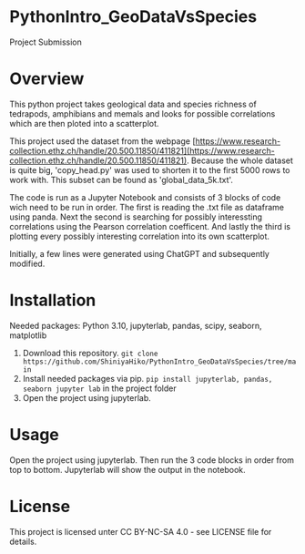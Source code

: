 # PythonIntro_GeoDataVsSpecies
Project Submission
# Overview
This python project takes geological data and species richness of tedrapods, amphibians and memals and looks for possible correlations which are then ploted into a scatterplot.

This project used the dataset from the webpage [https://www.research-collection.ethz.ch/handle/20.500.11850/411821](https://www.research-collection.ethz.ch/handle/20.500.11850/411821). Because the whole dataset is quite big, 'copy_head.py' was used to shorten it to the first 5000 rows to work with. This subset can be found as 'global_data_5k.txt'.

The code is run as a Jupyter Notebook and consists of 3 blocks of code wich need to be run in order. The first is reading the .txt file as dataframe using panda. Next the second is searching for possibly interessting correlations using the Pearson correlation coefficent. And lastly the third is plotting every possibly interesting correlation into its own scatterplot.

Initially, a few lines were generated using ChatGPT and subsequently modified.
# Installation
Needed packages: Python 3.10, jupyterlab, pandas, scipy, seaborn, matplotlib

1. Download this repository.
	```git clone https://github.com/ShiniyaHiko/PythonIntro_GeoDataVsSpecies/tree/main```
2. Install needed packages via pip.
	```pip install jupyterlab, pandas, seaborn jupyter lab``` 
	in the project folder
3. Open the project using jupyterlab.

# Usage
Open the project using jupyterlab. Then run the 3 code blocks in order from top to bottom. Jupyterlab will show the output in the notebook.
# License
This project is licensed unter CC BY-NC-SA 4.0 - see LICENSE file for details.
